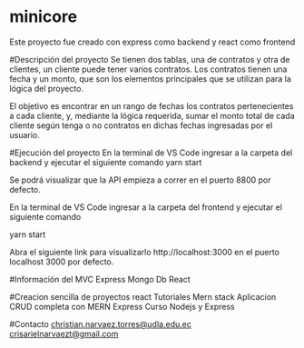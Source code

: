 # minicore


Este proyecto fue creado con express como backend y react como frontend

#Descripción del proyecto
Se tienen dos tablas, una de contratos y otra de clientes, un cliente puede tener varios contratos. Los contratos tienen una fecha y un monto, que son los elementos principales que se utilizan para la lógica del proyecto.

El objetivo es encontrar en un rango de fechas los contratos pertenecientes a cada cliente, y, mediante la lógica requerida, sumar el monto total de cada cliente según tenga o no contratos en dichas fechas ingresadas por el usuario.

#Ejecución del proyecto
En la terminal de VS Code ingresar a la carpeta del backend y ejecutar el siguiente comando
yarn start

Se podrá visualizar que la API empieza a correr en el puerto 8800 por defecto.

En la terminal de VS Code ingresar a la carpeta del frontend y ejecutar el siguiente comando

yarn start

Abra el siguiente link para visualizarlo http://localhost:3000 en el puerto localhost 3000 por defecto.


#Información del MVC
Express
Mongo Db
React

#Creacion sencilla de proyectos react
Tutoriales
Mern stack
Aplicacion CRUD completa con MERN
Express
Curso Nodejs y Express

#Contacto
christian.narvaez.torres@udla.edu.ec
crisarielnarvaezt@gmail.com
